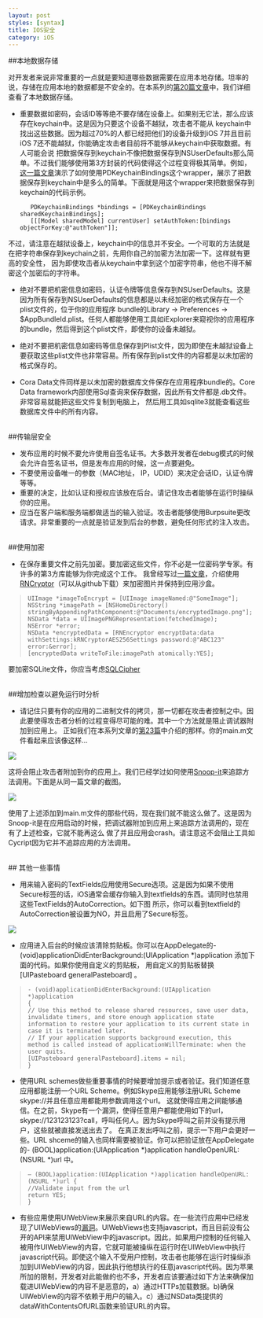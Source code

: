 ```yaml
---
layout: post
styles: [syntax]
title: IOS安全
category: iOS
---
```


##本地数据存储

对开发者来说非常重要的一点就是要知道哪些数据需要在应用本地存储。坦率的说，存储在应用本地的数据都是不安全的。在本系列的[第20篇文章][1]中，我们详细查看了本地数据存储。

* 重要数据如密码，会话ID等等绝不要存储在设备上。如果别无它法，那么应该存在keychain中。这是因为只要这个设备不越狱，攻击者不能从
 keychain中找出这些数据。因为超过70%的人都已经把他们的设备升级到iOS 7并且目前iOS 7还不能越狱，你能确定攻击者目前将不能够从keychain中获取数据。有人可能会说
把数据保存到keychain不像把数据保存到NSUserDefaults那么简单。不过我们能够使用第3方封装的代码使得这个过程变得极其简单。例如，
[这一篇文章][2]演示了如何使用PDKeychainBindings这个wrapper，展示了把数据保存到keychain中是多么的简单。下面就是用这个wrapper来把数据保存到keychain的代码示例。



         PDKeychainBindings *bindings = [PDKeychainBindings sharedKeychainBindings];
         [[[Model sharedModel] currentUser] setAuthToken:[bindings objectForKey:@"authToken"]];
    


不过，请注意在越狱设备上，keychain中的信息并不安全。一个可取的方法就是在把字符串保存到keychain之前，先用你自己的加密方法加密一下。这样就有更高的安全性，
因为即使攻击者从keychain中拿到这个加密字符串，他也不得不解密这个加密后的字符串。


* 绝对不要把机密信息如密码，认证令牌等信息保存到NSUserDefaults。这是因为所有保存到NSUserDefaults的信息都是以未经加密的格式保存在一个plist文件的，位于你的应用程序
bundle的Library -> Preferences -> $AppBundleId.plist。任何人都能够使用工具如iExplorer来窥视你的应用程序的bundle，然后得到这个plist文件，即使你的设备未越狱。


* 绝对不要把机密信息如密码等信息保存到Plist文件，因为即使在未越狱设备上要获取这些plist文件也非常容易。所有保存到plist文件的内容都是以未加密的格式保存的。

* Cora Data文件同样是以未加密的数据库文件保存在应用程序bundle的。Core Data framework内部使用Sql查询来保存数据，因此所有文件都是.db文件。非常容易就能把这些文件复制到电脑上，
然后用工具如sqlite3就能查看这些数据库文件中的所有内容。



<br>
##传输层安全

  * 发布应用的时候不要允许使用自签名证书。大多数开发者在debug模式的时候会允许自签名证书，但是发布应用的时候，这一点要避免。
  * 不要使用设备唯一的参数（MAC地址， IP，UDID）来决定会话ID，认证令牌等等。
 * 重要的决定，比如认证和授权应该放在后台。请记住攻击者能够在运行时操纵你的应用。
 * 应当在客户端和服务端都做适当的输入验证。攻击者能够使用Burpsuite更改请求。非常重要的一点就是验证发到后台的参数，避免任何形式的注入攻击。

<br>
##使用加密

 * 在保存重要文件之前先加密。要加密这些文件，你不必是一位密码学专家。有许多的第3方库能够为你完成这个工作。
我曾经写过[一篇文章][3]，介绍使用[RNCryptor][4]（可以从github下载）来加密图片并保持到应用沙盒。




>     UIImage *imageToEncrypt = [UIImage imageNamed:@"SomeImage"];
>     NSString *imagePath = [NSHomeDirectory() stringByAppendingPathComponent:@"Documents/encryptedImage.png"];
>     NSData *data = UIImagePNGRepresentation(fetchedImage);
>     NSError *error;
>     NSData *encryptedData = [RNEncryptor encryptData:data withSettings:kRNCryptorAES256Settings password:@"ABC123" error:&error];
>     [encryptedData writeToFile:imagePath atomically:YES];



   
  要加密SQLite文件，你应当考虑[SQLCipher][5]


<br>
##增加检查以避免运行时分析

* 请记住只要有你的应用的二进制文件的拷贝，那一切都在攻击者控制之中。因此要使得攻击者分析的过程变得尽可能的难。其中一个方法就是阻止调试器附加到应用上。
正如我们在本系列文章的[第23篇][6]中介绍的那样。你的main.m文件看起来应该像这样...

![](http://resources.infosecinstitute.com/wp-content/uploads/112713_0635_IOSApplicat1.png)


这将会阻止攻击者附加到你的应用上。我们已经学过如何使用[Snoop-it][7]来追踪方法调用。下面是从同一篇文章的截图。


![](http://resources.infosecinstitute.com/wp-content/uploads/112713_0635_IOSApplicat2.png)

使用了上述添加到main.m文件的那些代码，现在我们就不能这么做了。这是因为Snoop-it是在应用启动的时候，把调试器附加到应用上来追踪方法调用的，现在有了上述检查，它就不能再这么
做了并且应用会crash。请注意这不会阻止工具如Cycript因为它并不追踪应用的方法调用。

<br>
## 其他一些事情

* 用来输入密码的TextFields应用使用Secure选项。这是因为如果不使用Secure标签的话，iOS通常会缓存你输入到textfields的东西。请同时也禁用这些TextFields的AutoCorrection。如下图
所示，你可以看到textfield的AutoCorrection被设置为NO，并且启用了Secure标签。

![](http://resources.infosecinstitute.com/wp-content/uploads/112713_0635_IOSApplicat3.png)

* 应用进入后台的时候应该清除剪贴板。你可以在AppDelegate的- (void)applicationDidEnterBackground:(UIApplication *)application 添加下面的代码。如果你使用自定义的剪贴板，
 用自定义的剪贴板替换[UIPasteboard generalPasteboard] 。


>     - (void)applicationDidEnterBackground:(UIApplication *)application
>     {
>     // Use this method to release shared resources, save user data, invalidate timers, and store enough application state information to restore your application to its current state in case it is terminated later.
>     // If your application supports background execution, this method is called instead of applicationWillTerminate: when the user quits.
>     [UIPasteboard generalPasteboard].items = nil;
>     }

* 使用URL schemes做些重要事情的时候要增加提示或者验证。我们知道任意应用都能注册一个URL Scheme。例如Skype应用能够注册URL Scheme skype://并且任意应用都能用参数调用这个url。
这就使得应用之间能够通信。在之前，Skype有一个漏洞，使得任意用户都能使用如下的url， skype://123123123?call，呼叫任何人。因为Skype呼叫之前并没有提示用户，这些就被直接发送出去了。
在真正发出呼叫之前，提示一下用户会更好一些。URL shceme的输入也同样需要被验证。你可以把验证放在AppDelegate的- (BOOL)application:(UIApplication *)application handleOpenURL:(NSURL *)url 中。


>     – (BOOL)application:(UIApplication *)application handleOpenURL:(NSURL *)url {
>     //Validate input from the url
>     return YES;
>     }





* 有些应用使用UIWebView来展示来自URL的内容。在一些流行应用中已经发现了UIWebViews的[漏洞][7]。UIWebViews也支持javascript，而且目前没有公开的API来禁用UIWebView中的javascript。因此，如果用户控制的任何输入被用作UIWebView的内容，它就可能被操纵在运行时在UIWebView中执行javascript代码。即使这个输入不受用户控制，攻击者也能够在运行时操纵添加到UIWebView的内容，因此执行他想执行的任意javascript代码。因为苹果所加的限制，开发者对此能做的也不多，开发者应该要通过如下方法来确保加载进UIWebView的内容不是恶意的，a）通过HTTPs加载数据。b)确保UIWebView的内容不依赖于用户的输入。c）通过NSData类提供的dataWithContentsOfURL函数来验证URL的内容。



[1]:http://wufawei.com/2013/11/ios-application-security-20/
[2]:http://highaltitudehacks.com/2013/09/17/ios-dev-storing-info-in-keychain-with-nsuserdefaults-like-syntax/
[3]:http://highaltitudehacks.com/2013/09/26/ios-dev-encrypted-images-and-saving-them-in-app-sandbox/
[4]:https://github.com/rnapier/RNCryptor
[5]:http://sqlcipher.net/
[6]:http://wufawei.com/2013/11/ios-application-security-23/
[7]:https://superevr.com/blog/2011/xss-in-skype-for-ios/